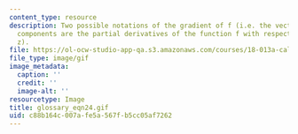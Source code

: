 ```yaml
---
content_type: resource
description: Two possible notations of the gradient of f (i.e. the vector field whose
  components are the partial derivatives of the function f with respect to x, y and
  z).
file: https://ol-ocw-studio-app-qa.s3.amazonaws.com/courses/18-013a-calculus-with-applications-spring-2005/c88b164c007afe5a567fb5cc05af7262_glossary_eqn24.gif
file_type: image/gif
image_metadata:
  caption: ''
  credit: ''
  image-alt: ''
resourcetype: Image
title: glossary_eqn24.gif
uid: c88b164c-007a-fe5a-567f-b5cc05af7262
---
```

